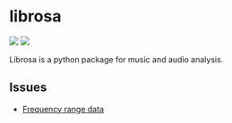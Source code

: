# librosa

[![](https://img.shields.io/badge/librosa-docs-green)](https://librosa.org/doc/latest/index.html)
[![](https://img.shields.io/badge/lirosa-repo-blue)](https://github.com/librosa/librosa)

Librosa is a python package for music and audio analysis.

## Issues

- [Frequency range data](https://github.com/librosa/librosa/issues/1503)
